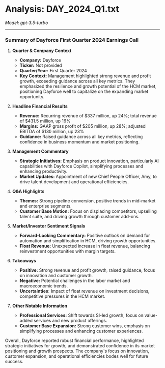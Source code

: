 # Analysis: DAY_2024_Q1.txt

*Model: gpt-3.5-turbo*

---

### Summary of Dayforce First Quarter 2024 Earnings Call

1. **Quarter & Company Context**
   - **Company:** Dayforce
   - **Ticker:** Not provided
   - **Quarter/Year:** First Quarter 2024
   - **Key Context:** Management highlighted strong revenue and profit growth, exceeding guidance across all key metrics. They emphasized the resilience and growth potential of the HCM market, positioning Dayforce well to capitalize on the expanding market opportunity.

2. **Headline Financial Results**
   - **Revenue:** Recurring revenue of $337 million, up 24%; total revenue of $431.5 million, up 16%
   - **Margins:** GAAP gross profit of $205 million, up 28%; adjusted EBITDA of $130 million, up 23%
   - **Guidance:** Raised guidance across all key metrics, reflecting confidence in business momentum and market positioning.

3. **Management Commentary**
   - **Strategic Initiatives:** Emphasis on product innovation, particularly AI capabilities with Dayforce Copilot, simplifying processes and enhancing productivity.
   - **Market Updates:** Appointment of new Chief People Officer, Amy, to drive talent development and operational efficiencies.

4. **Q&A Highlights**
   - **Themes:** Strong pipeline conversion, positive trends in mid-market and enterprise segments.
   - **Customer Base Motion:** Focus on displacing competitors, upselling talent suite, and driving growth through customer add-ons.

5. **Market/Investor Sentiment Signals**
   - **Forward-Looking Commentary:** Positive outlook on demand for automation and simplification in HCM, driving growth opportunities.
   - **Float Revenue:** Unexpected increase in float revenue, balancing reinvestment opportunities with margin targets.

6. **Takeaways**
   - **Positive:** Strong revenue and profit growth, raised guidance, focus on innovation and customer growth.
   - **Negative:** Potential challenges in the labor market and macroeconomic trends.
   - **Uncertainties:** Impact of float revenue on investment decisions, competitive pressures in the HCM market.

7. **Other Notable Information**
   - **Professional Services:** Shift towards SI-led growth, focus on value-added services and new product offerings.
   - **Customer Base Expansion:** Strong customer wins, emphasis on simplifying processes and enhancing customer experiences.

Overall, Dayforce reported robust financial performance, highlighted strategic initiatives for growth, and demonstrated confidence in its market positioning and growth prospects. The company's focus on innovation, customer expansion, and operational efficiencies bodes well for future success.